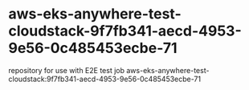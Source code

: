 # aws-eks-anywhere-test-cloudstack-9f7fb341-aecd-4953-9e56-0c485453ecbe-71
repository for use with E2E test job aws-eks-anywhere-test-cloudstack:9f7fb341-aecd-4953-9e56-0c485453ecbe-71
